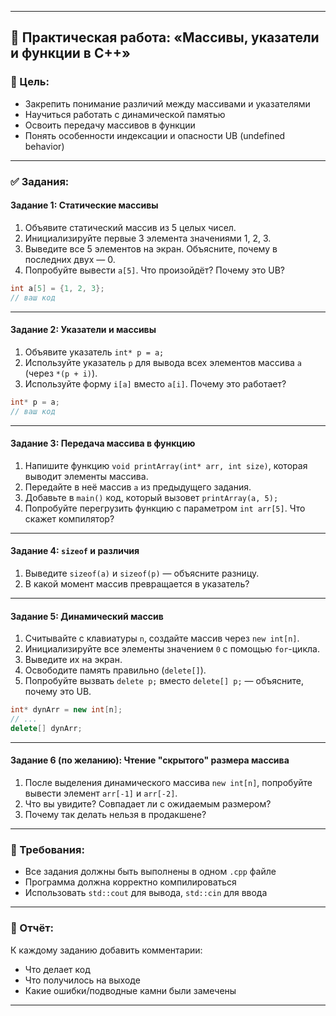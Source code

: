 

---

## 🧪 Практическая работа: «Массивы, указатели и функции в C++»

### 🎯 Цель:

* Закрепить понимание различий между массивами и указателями
* Научиться работать с динамической памятью
* Освоить передачу массивов в функции
* Понять особенности индексации и опасности UB (undefined behavior)

---

### ✅ Задания:

#### **Задание 1: Статические массивы**

1. Объявите статический массив из 5 целых чисел.
2. Инициализируйте первые 3 элемента значениями 1, 2, 3.
3. Выведите все 5 элементов на экран. Объясните, почему в последних двух — 0.
4. Попробуйте вывести `a[5]`. Что произойдёт? Почему это UB?

```cpp
int a[5] = {1, 2, 3};
// ваш код
```

---

#### **Задание 2: Указатели и массивы**

1. Объявите указатель `int* p = a;`
2. Используйте указатель `p` для вывода всех элементов массива `a` (через `*(p + i)`).
3. Используйте форму `i[a]` вместо `a[i]`. Почему это работает?

```cpp
int* p = a;
// ваш код
```

---

#### **Задание 3: Передача массива в функцию**

1. Напишите функцию `void printArray(int* arr, int size)`, которая выводит элементы массива.
2. Передайте в неё массив `a` из предыдущего задания.
3. Добавьте в `main()` код, который вызовет `printArray(a, 5);`
4. Попробуйте перегрузить функцию с параметром `int arr[5]`. Что скажет компилятор?

---

#### **Задание 4: `sizeof` и различия**

1. Выведите `sizeof(a)` и `sizeof(p)` — объясните разницу.
2. В какой момент массив превращается в указатель?

---

#### **Задание 5: Динамический массив**

1. Считывайте с клавиатуры `n`, создайте массив через `new int[n]`.
2. Инициализируйте все элементы значением `0` с помощью `for`-цикла.
3. Выведите их на экран.
4. Освободите память правильно (`delete[]`).
5. Попробуйте вызвать `delete p;` вместо `delete[] p;` — объясните, почему это UB.

```cpp
int* dynArr = new int[n];
// ...
delete[] dynArr;
```

---

#### **Задание 6 (по желанию): Чтение "скрытого" размера массива**

1. После выделения динамического массива `new int[n]`, попробуйте вывести элемент `arr[-1]` и `arr[-2]`.
2. Что вы увидите? Совпадает ли с ожидаемым размером?
3. Почему так делать нельзя в продакшене?

---

### 📌 Требования:

* Все задания должны быть выполнены в одном `.cpp` файле
* Программа должна корректно компилироваться
* Использовать `std::cout` для вывода, `std::cin` для ввода

---

### 📝 Отчёт:

К каждому заданию добавить комментарии:

* Что делает код
* Что получилось на выходе
* Какие ошибки/подводные камни были замечены

---
